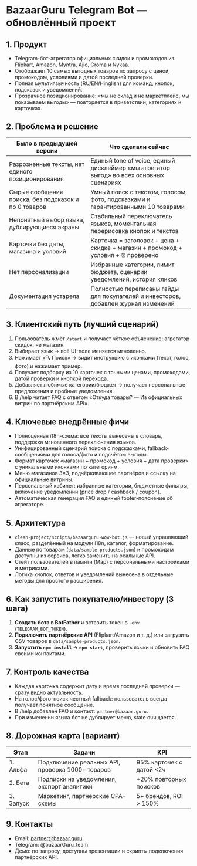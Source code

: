 ﻿# BazaarGuru Telegram Bot — обновлённый проект

## 1. Продукт
- Telegram-бот-агрегатор официальных скидок и промокодов из Flipkart, Amazon, Myntra, Ajio, Croma и Nykaa.
- Отображает 10 самых выгодных товаров по запросу с ценой, промокодом, условиями и датой последней проверки.
- Полная мультиязычность (RU/EN/Hinglish) для команд, кнопок, подсказок и уведомлений.
- Прозрачное позиционирование: «мы не склад и не маркетплейс, мы показываем выгоды» — повторяется в приветствии, категориях и карточках.

## 2. Проблема и решение
| Было в предыдущей версии | Что сделали сейчас |
| --- | --- |
| Разрозненные тексты, нет единого позиционирования | Единый tone of voice, единый дисклеймер «мы агрегатор выгод» во всех основных сценариях |
| Сырые сообщения поиска, без подсказок и по 0 товаров | Умный поиск с текстом, голосом, фото, подсказками и гарантированными 10 товарами |
| Непонятный выбор языка, дублирующиеся экраны | Стабильный переключатель языков, моментальная перерисовка кнопок и текстов |
| Карточки без даты, магазина и условий | Карточка = заголовок + цена + скидка + магазин + промокод + условия + ⏰ проверено |
| Нет персонализации | Избранные категории, лимит бюджета, сценарии уведомлений, история кликов |
| Документация устарела | Полностью переписаны гайды для покупателей и инвесторов, добавлен журнал изменений |

## 3. Клиентский путь (лучший сценарий)
1. Пользователь жмёт `/start` и получает чёткое объяснение: агрегатор скидок, не магазин.
2. Выбирает язык → всё UI-поле меняется мгновенно.
3. Нажимает «🔍 Поиск» → видит инструкцию с иконками (текст, голос, фото) и нажимает пример.
4. Получает подборку из 10 карточек с точными ценами, промокодами, датой проверки и кнопкой перехода.
5. Добавляет любимые категории/бюджет → получает персональные предложения и пробные уведомления.
6. В /help читает FAQ с ответом «Откуда товары? — Из официальных витрин по партнёрским API».

## 4. Ключевые внедрённые фичи
- Полноценная i18n-схема: все тексты вынесены в словарь, поддержка мгновенного переключения языков.
- Унифицированный сценарий поиска с подсказками, fallback-сообщениями для голоса/фото и подсчётом выгоды.
- Формат карточек «магазин + промокод + условия + дата проверки» с уникальными иконками по категориям.
- Меню магазинов 3×3, подчёркивающее партнёров и ссылку на официальные витрины.
- Персональный кабинет: избранные категории, бюджетные фильтры, включение уведомлений (price drop / cashback / coupon).
- Автоматическая генерация FAQ и единый footer-пояснение об агрегаторе.

## 5. Архитектура
- `clean-project/scripts/bazaarguru-wow-bot.js` — новый управляющий класс, разделённый на модули i18n, каталог, форматирование.
- Данные по товарам (`data/sample-products.json`) и промокодам доступны из сервиса, легко заменить на реальные API.
- Стейт пользователей в памяти (Map) с персональными настройками и метриками.
- Логика кнопок, ответов и уведомлений вынесена в отдельные методы для простого расширения.

## 6. Как запустить покупателю/инвестору (3 шага)
1. **Создать бота в BotFather** и вставить токен в `.env` (`TELEGRAM_BOT_TOKEN`).
2. **Подключить партнёрские API** (Flipkart/Amazon и т. д.) или загрузить CSV товаров в `data/sample-products.json`.
3. **Запустить `npm install` → `npm start`**, проверить языки и обновить FAQ своими контактами.

## 7. Контроль качества
- Каждая карточка содержит дату и время последней проверки — сразу видно актуальность.
- На голос/фото-поиск честный fallback: пользователь всегда получает понятное сообщение.
- В /help добавлен FAQ и контакт: `partner@bazaar.guru`.
- При изменении языка бот не дублирует меню, state очищается.

## 8. Дорожная карта (вариант)
| Этап | Задачи | KPI |
| --- | --- | --- |
| 1. Альфа | Подключение реальных API, проверка 1000+ товаров | 95% карточек с датой <2ч |
| 2. Бета | Подписки на уведомления, экспорт аналитики | +20% повторных поисков |
| 3. Запуск | Маркетинг, партнёрские CPA-схемы | 5+ брендов, ROI > 150% |

## 9. Контакты
- Email: partner@bazaar.guru
- Telegram: @bazaarGuru_team
- Демо: по запросу, доступны презентации и скрипты подключения партнёрских API.
